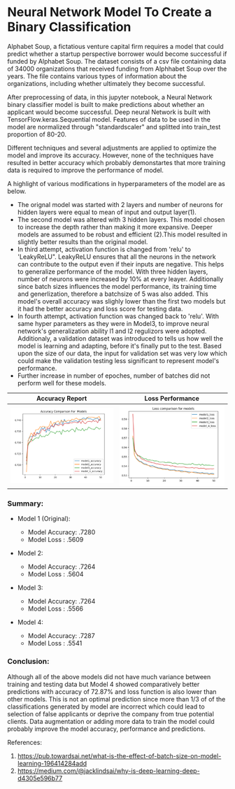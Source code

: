 
# Neural Network Model To Create a Binary Classification

Alphabet Soup, a fictatious venture capital firm requires a model that could predict whether a startup perspective borrower would become successful if funded by Alphabet Soup. The dataset consists of a csv file containing data of 34000 organizations that received funding from Alphhabet Soup over the years. The file contains various types of information about the organizations, including whether ultimately they become successful. 

After preprocessing of data, in this jupyter notebook, a Neural Network binary classifier model is built to make predictions about whether an applicant would become successful. Deep neural Network is built with TensorFlow.keras.Sequential model. Features of data to be used in the model are normalized through "standardscaler" and splitted into train_test proportion of 80-20.

Different techniques and several adjustments are applied to optimize the model and improve its accuracy. However, none of the techniques have resulted in better accuracy which probably demonstartes that more training data is required to improve the performance of model.

A highlight of various modifications in hyperparameters of the model are as below.

* The orignal model was started with 2 layers and number of neurons for hidden layers were equal to mean of input and output layer(1).
* The second model was altered with 3 hidden layers. This model chosen to increase the depth rather than making it more expansive. Deeper models are assumed to be robust and efficient (2).This model resulted in  slightly better results than the original model.
* In third attempt, activation function is changed from 'relu' to 'LeakyReLU". LeakyReLU ensures that all the neurons in the network can contribute to the output even if their inputs are negative.  This helps to generalize performance of the model. With three hidden layers, number of neurons were increased by 10% at every leayer. Additionally since batch sizes influences the model performance, its training time and generlization, therefore a batchsize of 5 was also added. This model's overall accuracy was slighly lower than the first two models but it had the better accuracy and loss score for testing data. 
* In fourth attempt, activation function was changed back to  'relu'. With same hyper parameters as they were in Model3,  to improve neural network's generalization ability l1 and l2 regulizors were adopted. Additionaly, a validation dataset was introduced to tells us how well the model is learning and adapting, before it's finally put to the test. Based upon the size of our data, the input for validation set was very low which could make the validation testing less significant to represent model's performance. 
* Further increase in number of epoches, number of batches did not perform well for these models.



|Accuracy Report                                              | Loss Performance                      |
| -----------------------------------                         | ----------------------------------- |
| ![image_1](accuracy_chart.png)                              | ![image_2](loss_chart.png) |



### Summary:

* Model 1 (Original):
   * Model Accuracy:    .7280
   * Model Loss    :    .5609

* Model 2:
   * Model Accuracy:    .7264
   * Model Loss    :    .5604

* Model 3:
   * Model Accuracy:    .7264
   * Model Loss    :    .5566
   
 * Model 4:
   * Model Accuracy:    .7287
   * Model Loss    :    .5541
   

### Conclusion:

Although all of the above models did not have much variance between training and testing data but Model 4 showed comparatively better predictions with accuracy of 72.87% and loss function is also lower than other models. This is not an optimal prediction since more than 1/3 of of the classifications generated by model are incorrect which could lead to selection of false applicants or deprive the company from true potential clients. Data augmentation or adding more data to train the model could probably improve the model accuracy, performance and predictions. 


References:
1. https://pub.towardsai.net/what-is-the-effect-of-batch-size-on-model-learning-196414284add
2. https://medium.com/@jacklindsai/why-is-deep-learning-deep-d4305e596b77


